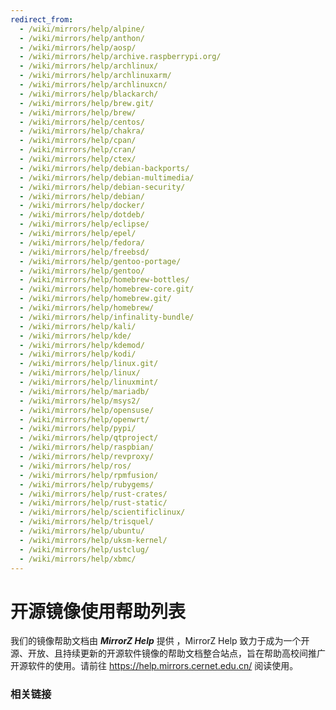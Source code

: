 ```yaml
---
redirect_from:
  - /wiki/mirrors/help/alpine/
  - /wiki/mirrors/help/anthon/
  - /wiki/mirrors/help/aosp/
  - /wiki/mirrors/help/archive.raspberrypi.org/
  - /wiki/mirrors/help/archlinux/
  - /wiki/mirrors/help/archlinuxarm/
  - /wiki/mirrors/help/archlinuxcn/
  - /wiki/mirrors/help/blackarch/
  - /wiki/mirrors/help/brew.git/
  - /wiki/mirrors/help/brew/
  - /wiki/mirrors/help/centos/
  - /wiki/mirrors/help/chakra/
  - /wiki/mirrors/help/cpan/
  - /wiki/mirrors/help/cran/
  - /wiki/mirrors/help/ctex/
  - /wiki/mirrors/help/debian-backports/
  - /wiki/mirrors/help/debian-multimedia/
  - /wiki/mirrors/help/debian-security/
  - /wiki/mirrors/help/debian/
  - /wiki/mirrors/help/docker/
  - /wiki/mirrors/help/dotdeb/
  - /wiki/mirrors/help/eclipse/
  - /wiki/mirrors/help/epel/
  - /wiki/mirrors/help/fedora/
  - /wiki/mirrors/help/freebsd/
  - /wiki/mirrors/help/gentoo-portage/
  - /wiki/mirrors/help/gentoo/
  - /wiki/mirrors/help/homebrew-bottles/
  - /wiki/mirrors/help/homebrew-core.git/
  - /wiki/mirrors/help/homebrew.git/
  - /wiki/mirrors/help/homebrew/
  - /wiki/mirrors/help/infinality-bundle/
  - /wiki/mirrors/help/kali/
  - /wiki/mirrors/help/kde/
  - /wiki/mirrors/help/kdemod/
  - /wiki/mirrors/help/kodi/
  - /wiki/mirrors/help/linux.git/
  - /wiki/mirrors/help/linux/
  - /wiki/mirrors/help/linuxmint/
  - /wiki/mirrors/help/mariadb/
  - /wiki/mirrors/help/msys2/
  - /wiki/mirrors/help/opensuse/
  - /wiki/mirrors/help/openwrt/
  - /wiki/mirrors/help/pypi/
  - /wiki/mirrors/help/qtproject/
  - /wiki/mirrors/help/raspbian/
  - /wiki/mirrors/help/revproxy/
  - /wiki/mirrors/help/ros/
  - /wiki/mirrors/help/rpmfusion/
  - /wiki/mirrors/help/rubygems/
  - /wiki/mirrors/help/rust-crates/
  - /wiki/mirrors/help/rust-static/
  - /wiki/mirrors/help/scientificlinux/
  - /wiki/mirrors/help/trisquel/
  - /wiki/mirrors/help/ubuntu/
  - /wiki/mirrors/help/uksm-kernel/
  - /wiki/mirrors/help/ustclug/
  - /wiki/mirrors/help/xbmc/
---
```


# 开源镜像使用帮助列表

我们的镜像帮助文档由 **_MirrorZ Help_** 提供 ，MirrorZ Help 致力于成为一个开源、开放、且持续更新的开源软件镜像的帮助文档整合站点，旨在帮助高校间推广开源软件的使用。请前往 <https://help.mirrors.cernet.edu.cn/> 阅读使用。


### 相关链接

